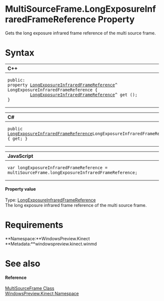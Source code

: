 MultiSourceFrame.LongExposureInfraredFrameReference Property  
============================================================  

Gets the long exposure infrared frame reference of the multi source frame. <span id="syntaxSection"></span>

Syntax  
======  

<table>
<colgroup>
<col width="100%" />
</colgroup>
<thead>
<tr class="header">
<th align="left">C++</th>
</tr>
</thead>
<tbody>
<tr class="odd">
<td align="left"><pre><code>public:  
property <a href="../../LongExposureInfraredFram.md">LongExposureInfraredFrameReference</a>^ LongExposureInfraredFrameReference {  
         <a href="../../LongExposureInfraredFram.md">LongExposureInfraredFrameReference</a>^ get ();  
}</code></pre></td>
</tr>
</tbody>
</table>

<table>
<colgroup>
<col width="100%" />
</colgroup>
<thead>
<tr class="header">
<th align="left">C#</th>
</tr>
</thead>
<tbody>
<tr class="odd">
<td align="left"><pre><code>public <a href="../../LongExposureInfraredFram.md">LongExposureInfraredFrameReference</a>LongExposureInfraredFrameReference { get; }</code></pre></td>
</tr>
</tbody>
</table>

<table>
<colgroup>
<col width="100%" />
</colgroup>
<thead>
<tr class="header">
<th align="left">JavaScript</th>
</tr>
</thead>
<tbody>
<tr class="odd">
<td align="left"><pre><code>var longExposureInfraredFrameReference = multiSourceFrame.longExposureInfraredFrameReference;</code></pre></td>
</tr>
</tbody>
</table>

<span id="ID4EU"></span>
#### Property value  

Type: [LongExposureInfraredFrameReference](../../LongExposureInfraredFram.md)  
 The long exposure infrared frame reference of the multi source frame.  

<span id="requirements"></span>

Requirements  
============  

**Namespace:**WindowsPreview.Kinect  
**Metadata:**windowspreview.kinect.winmd  

<span id="ID4ECB"></span>

See also  
========  

<span id="ID4EEB"></span>
#### Reference  

[MultiSourceFrame Class](../../MultiSourceFrame_Class.md)  
 [WindowsPreview.Kinect Namespace](../../../Kinect.md)  



<!--Please do not edit the data in the comment block below.-->
<!--
TOCTitle : LongExposureInfraredFrameReference Property
RLTitle : MultiSourceFrame.LongExposureInfraredFrameReference Property
KeywordK : LongExposureInfraredFrameReference property
KeywordK : MultiSourceFrame.LongExposureInfraredFrameReference property
KeywordF : WindowsPreview.Kinect.MultiSourceFrame.LongExposureInfraredFrameReference
KeywordF : MultiSourceFrame.LongExposureInfraredFrameReference
KeywordF : LongExposureInfraredFrameReference
KeywordF : WindowsPreview.Kinect.MultiSourceFrame.LongExposureInfraredFrameReference
KeywordA : P:WindowsPreview.Kinect.MultiSourceFrame.LongExposureInfraredFrameReference
AssetID : P:WindowsPreview.Kinect.MultiSourceFrame.LongExposureInfraredFrameReference
Locale : en-us
CommunityContent : 1
APIType : Managed
APILocation : windowspreview.kinect.winmd
APIName : WindowsPreview.Kinect.MultiSourceFrame.LongExposureInfraredFrameReference
TargetOS : Windows
TopicType : kbSyntax
DevLang : VB
DevLang : CSharp
DevLang : JavaScript
DevLang : C++
DocSet : K4Wv2
ProjType : K4Wv2Proj
Technology : Kinect for Windows
Product : Kinect for Windows SDK v2
productversion : 20
-->
